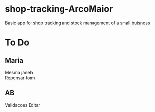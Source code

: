 # shop-tracking-ArcoMaior
Basic app for shop tracking and stock management of a small buisness

#  To Do

## Maria 
 
Mesma janela  
Repensar form  

## AB
Validacoes
Editar
